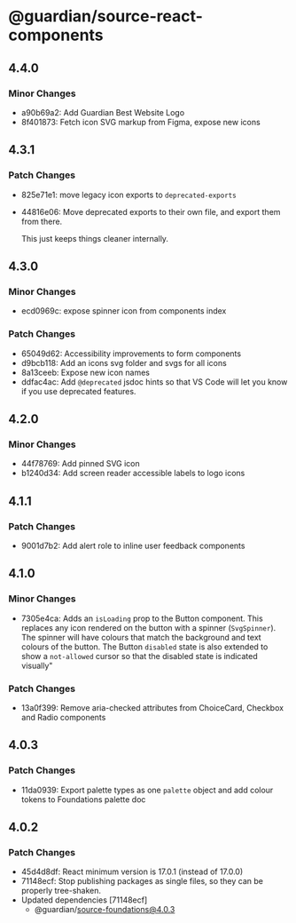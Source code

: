 # @guardian/source-react-components

## 4.4.0

### Minor Changes

- a90b69a2: Add Guardian Best Website Logo
- 8f401873: Fetch icon SVG markup from Figma, expose new icons

## 4.3.1

### Patch Changes

- 825e71e1: move legacy icon exports to `deprecated-exports`
- 44816e06: Move deprecated exports to their own file, and export them from there.

  This just keeps things cleaner internally.

## 4.3.0

### Minor Changes

- ecd0969c: expose spinner icon from components index

### Patch Changes

- 65049d62: Accessibility improvements to form components
- d9bcb118: Add an icons svg folder and svgs for all icons
- 8a13ceeb: Expose new icon names
- ddfac4ac: Add `@deprecated` jsdoc hints so that VS Code will let you know if you use deprecated features.

## 4.2.0

### Minor Changes

- 44f78769: Add pinned SVG icon
- b1240d34: Add screen reader accessible labels to logo icons

## 4.1.1

### Patch Changes

- 9001d7b2: Add alert role to inline user feedback components

## 4.1.0

### Minor Changes

- 7305e4ca: Adds an `isLoading` prop to the Button component. This replaces any icon rendered on the button with a spinner (`SvgSpinner`). The spinner will have colours that match the background and text colours of the button. The Button `disabled` state is also extended to show a `not-allowed` cursor so that the disabled state is indicated visually"

### Patch Changes

- 13a0f399: Remove aria-checked attributes from ChoiceCard, Checkbox and Radio components

## 4.0.3

### Patch Changes

- 11da0939: Export palette types as one `palette` object and add colour tokens to Foundations palette doc

## 4.0.2

### Patch Changes

- 45d4d8df: React minimum version is 17.0.1 (instead of 17.0.0)
- 71148ecf: Stop publishing packages as single files, so they can be properly tree-shaken.
- Updated dependencies [71148ecf]
  - @guardian/source-foundations@4.0.3
